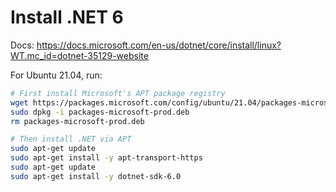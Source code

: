 # Install .NET 6

Docs: <https://docs.microsoft.com/en-us/dotnet/core/install/linux?WT.mc_id=dotnet-35129-website>

For Ubuntu 21.04, run:

```sh
# First install Microsoft's APT package registry
wget https://packages.microsoft.com/config/ubuntu/21.04/packages-microsoft-prod.deb -O packages-microsoft-prod.deb
sudo dpkg -i packages-microsoft-prod.deb
rm packages-microsoft-prod.deb

# Then install .NET via APT
sudo apt-get update
sudo apt-get install -y apt-transport-https
sudo apt-get update
sudo apt-get install -y dotnet-sdk-6.0
```
